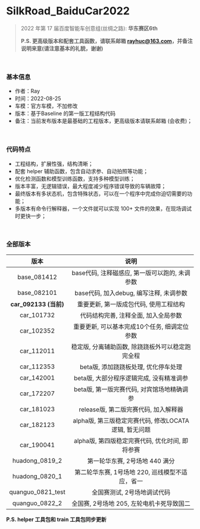 # SilkRoad_BaiduCar2022
> 2022 年第 17 届百度智能车创意组(丝绸之路): **华东赛区6th**
>
> **P.S. 更高级版本和配套工具函数，请联系邮箱 rayhuc@163.com，并备注说明来意(请注意基本的礼貌，谢谢)**

<br/>

### 基本信息

- 作者：Ray
- 时间：2022-08-25
- 车模：官方车模，不加修改
- 版本：基于Baseline 的第一版工程结构代码
- 备注：当前发布版本是最基础的工程版本，更高级版本请联系邮箱 (会收费)；

<br/>

### 代码特点

- 工程结构，扩展性强，结构清晰；
- 配套 helper 辅助函数，包含自动求参、自动拍照等功能；
- 优化检测函数和模型训练函数，支持多种模型训练；
- 版本丰富，无逻辑错误，最大程度减少程序错误导致的车辆故障；
- 最终版本有多状态机，包含特殊状态，可以在一个程序中完成你迫切需要的功能；
- 多版本有命令行解释器，一个文件就可以实现 100+ 文件的效果，在现场调试时更快一步；

<br/>

### 全部版本

|         版本          |                         说明                          |
| :-------------------: | :---------------------------------------------------: |
|      base_081412      |    base代码, 注释磁感应, 第一版可以跑的, 未调参数     |
|      base_082101      |        base代码, 加入debug, 编写注释, 未调参数        |
| **car_092133 (当前)** |        重要更新, 第一版成包代码, 使用工程结构         |
|      car_101732       |         代码结构完善, 注释全面, 加入全局参数          |
|      car_102352       |     重要更新, 可以基本完成10个任务, 细调定位参数      |
|      car_112011       |   稳定版, 分离辅助函数, 除跷跷板外可以稳定跑完全程    |
|      car_112353       |         beta版, 添加跷跷板处理, 优化停车处理          |
|      car_142001       |       beta版, 大部分程序逻辑完成, 没有精准调参        |
|      car_172207       |      beta版, 第一版完赛代码, 对宾馆场地精确调参       |
|      car_181023       |         release版, 第二版完赛代码, 加入解释器         |
|      car_182123       | alpha版, 第三版稳定完赛代码, 修改LOCATA逻辑, 暂无问题 |
|      car_190041       |    alpha版, 第四版稳定完赛代码, 优化时间, 即将参赛    |
|    huadong_0819_2     |            第一轮华东赛, 2号场地 440 满分             |
|    huadong_0820_1     |    第二轮华东赛, 1号场地 220, 巡线模型不适应，省一    |
|   quanguo_0821_test   |              全国赛测试, 2号场地调试代码              |
|    quanguo_0822_2     |       全国赛, 2号场地 205, 左轮电机卡死导致国二       |

**P.S. helper 工具包和 train 工具包同步更新**
